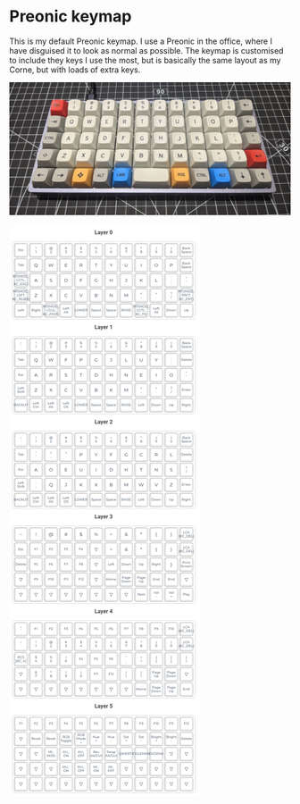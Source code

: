 # Preonic keymap

This is my default Preonic keymap. I use a Preonic in the office, where I have disguised it to look as normal as possible. The keymap is customised to include they keys I use the most, but is basically the same layout as my Corne, but with loads of extra keys.

![Preonic](./images/preonic.jpg)

![Preonic keymap](./images/preonic_keymap.png)
